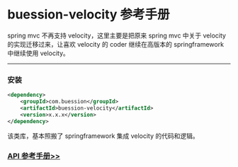 # buession-velocity 参考手册


spring mvc 不再支持 velocity，这里主要是把原来 spring mvc 中关于 velocity 的实现迁移过来，让喜欢 velocity 的 coder 继续在高版本的 springframework 中继续使用 velocity。


---


### 安装

```xml
<dependency>
    <groupId>com.buession</groupId>
    <artifactId>buession-velocity</artifactId>
    <version>x.x.x</version>
</dependency>
```

该类库，基本照搬了 springframework 集成 velocity 的代码和逻辑。


### [API 参考手册>>](https://javadoc.io/static/com.buession/buession-velocity/3.0.0/)